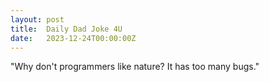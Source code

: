 ```yaml
---
layout: post
title:  Daily Dad Joke 4U
date:   2023-12-24T00:00:00Z
---
```

"Why don't programmers like nature? It has too many bugs."
